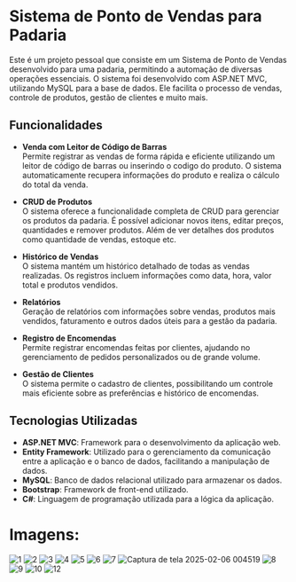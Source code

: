 # Sistema de Ponto de Vendas para Padaria

Este é um projeto pessoal que consiste em um Sistema de Ponto de Vendas desenvolvido para uma padaria, permitindo a automação de diversas operações essenciais. O sistema foi desenvolvido com ASP.NET MVC, utilizando MySQL para a base de dados. Ele facilita o processo de vendas, controle de produtos, gestão de clientes e muito mais.

## Funcionalidades

- <b>Venda com Leitor de Código de Barras</b><br>
  Permite registrar as vendas de forma rápida e eficiente utilizando um leitor de código de barras ou inserindo o codigo do produto. O sistema automaticamente recupera informações do produto e realiza o cálculo do total da venda.

- <b>CRUD de Produtos</b><br>
  O sistema oferece a funcionalidade completa de CRUD para gerenciar os produtos da padaria. É possível adicionar novos itens, editar preços, quantidades e remover produtos. Além de ver detalhes dos produtos como quantidade de vendas, estoque etc.

- <b>Histórico de Vendas</b><br>
  O sistema mantém um histórico detalhado de todas as vendas realizadas. Os registros incluem informações como data, hora, valor total e produtos vendidos.

- <b>Relatórios</b><br>
  Geração de relatórios com informações sobre vendas, produtos mais vendidos, faturamento e outros dados úteis para a gestão da padaria.

- <b>Registro de Encomendas</b><br>
  Permite registrar encomendas feitas por clientes, ajudando no gerenciamento de pedidos personalizados ou de grande volume.

- <b>Gestão de Clientes</b><br>
  O sistema permite o cadastro de clientes, possibilitando um controle mais eficiente sobre as preferências e histórico de encomendas.

## Tecnologias Utilizadas

- <b>ASP.NET MVC</b>: Framework para o desenvolvimento da aplicação web.
- <b>Entity Framework</b>: Utilizado para o gerenciamento da comunicação entre a aplicação e o banco de dados, facilitando a manipulação de dados.
- <b>MySQL</b>: Banco de dados relacional utilizado para armazenar os dados.
- <b>Bootstrap</b>: Framework de front-end utilizado.
- <b>C#</b>: Linguagem de programação utilizada para a lógica da aplicação.

# Imagens: 
![1](https://github.com/user-attachments/assets/88d53c51-f71a-409e-8808-c6102abb738a)
![2](https://github.com/user-attachments/assets/7c29c31d-37c1-4074-bdea-98aceef70c64)
![3](https://github.com/user-attachments/assets/1726004f-7e47-40c5-9de1-aac300058760)
![4](https://github.com/user-attachments/assets/f25daafb-68cb-42af-a747-83ac63a69016)
![5](https://github.com/user-attachments/assets/ebe65535-8fd4-4729-88fc-1439be2b13ee)
![6](https://github.com/user-attachments/assets/d1c93b14-802f-409e-b226-337ed347a328)
![7](https://github.com/user-attachments/assets/3dd67698-0da6-43a9-8b7f-914d42ba8a01)
![Captura de tela 2025-02-06 004519](https://github.com/user-attachments/assets/5f5e72e3-f483-46c5-8b29-1074953cbfea)
![8](https://github.com/user-attachments/assets/31bb242b-4ad3-4cc5-9fc2-7ccbad9df52d)
![9](https://github.com/user-attachments/assets/ddd35bce-ef07-46bf-a1b6-e3616e2787fd)
![10](https://github.com/user-attachments/assets/19f94544-2542-410c-be74-74164f5fec1c)
![12](https://github.com/user-attachments/assets/0dbf9100-eac0-46cb-9457-e910618b07fa)





